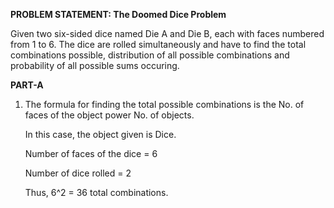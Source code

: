 **PROBLEM STATEMENT: The Doomed Dice Problem**

Given two six-sided dice named Die A and Die B, each with faces numbered from 1 to 6.
The dice are rolled simultaneously and have to find the total combinations possible, distribution of all possible combinations and probability of all possible sums occuring.

**PART-A**

1. The formula for finding the total possible combinations is the No. of faces of the object power No. of objects.

   In this case, the object given is Dice.

   Number of faces of the dice = 6

   Number of dice rolled = 2

   Thus, 6^2 = 36 total combinations.
   


